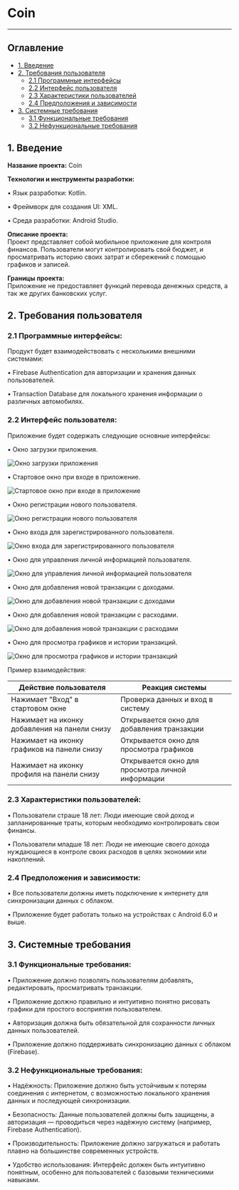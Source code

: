 # Coin
____

## **Оглавление**

- [1. Введение](#intro)
- [2. Требования пользователя](#user_requirements)
  - [2.1 Программные интерфейсы](#interfaces)
  - [2.2 Интерфейс пользователя](#ui)
  - [2.3 Характеристики пользователей](#user_characteristics)
  - [2.4 Предположения и зависимости](#assumptions)
- [3. Системные требования](#system_requirements)
  - [3.1 Функциональные требования](#functional_requirements)
  - [3.2 Нефункциональные требования](#non_functional_requirements)

<a name="intro"></a>
## **1. Введение**

**Название проекта:** Coin

**Технологии и инструменты разработки:**

•	Язык разработки: Kotlin.

•	Фреймворк для создания UI: XML.

•	Среда разработки: Android Studio.

**Описание проекта:**  
Проект представляет собой мобильное приложение для контроля финансов. Пользователи могут контролировать свой бюджет, и просматривать историю своих затрат и сбережений с помощью графиков и записей.

**Границы проекта:**  
Приложение не предоставляет функций перевода денежных средств, а так же других банковских услуг.

<a name="user_requirements"></a>
## **2. Требования пользователя**

<a name="interfaces"></a>
### **2.1 Программные интерфейсы:**

Продукт будет взаимодействовать с несколькими внешними системами:

• Firebase Authentication для авторизации и хранения данных пользователей.

• Transaction Database для локального хранения информации о различных автомобилях.

<a name="ui"></a>
### **2.2 Интерфейс пользователя:**

Приложение будет содержать следующие основные интерфейсы:

• Окно загрузки приложения.
  
  ![Окно загрузки приложения](https://github.com/IlyaLazowski/labs_ZhTSRPO/blob/main/docs/mocaps/load%20page.png)

• Стартовое окно при входе в приложение.
  
  ![Стартовое окно при входе в приложение](https://github.com/IlyaLazowski/labs_ZhTSRPO/blob/main/docs/mocaps/start%20page.png)

• Окно регистрации нового пользователя.
  
  ![Окно регистрации нового пользователя](https://github.com/IlyaLazowski/labs_ZhTSRPO/blob/main/docs/mocaps/registration%20page.png)

• Окно входа для зарегистрированного пользователя.
  
  ![Окно входа для зарегистрированного пользователя](https://github.com/IlyaLazowski/labs_ZhTSRPO/blob/main/docs/mocaps/sign%20page.png)

• Окно для управления личной информацией пользователя.
  
  ![Окно для управления личной информацией пользователя](https://github.com/IlyaLazowski/labs_ZhTSRPO/blob/main/docs/mocaps/profile%20page.png)

• Окно для добавления новой транзакции с доходами.
  
  ![Окно для добавления новой транзакции с доходами](https://github.com/IlyaLazowski/labs_ZhTSRPO/blob/main/docs/mocaps/transaction1%20page.png)

• Окно для добавления новой транзакции с расходами.
  
  ![Окно для добавления новой транзакции с расходами](https://github.com/IlyaLazowski/labs_ZhTSRPO/blob/main/docs/mocaps/transaction2%20page%208.png)

• Окно для просмотра графиков и истории транзакций.
  
  ![Окно для просмотра графиков и истории транзакций](https://github.com/IlyaLazowski/labs_ZhTSRPO/blob/main/docs/mocaps/graphics%20page.png)

  Пример взаимодействия:

| Действие пользователя                          | Реакция системы                                               |
|------------------------------------------------|---------------------------------------------------------------|
| Нажимает "Вход" в стартовом окне            | Проверка данных и вход в систему                              |
| Нажимает на иконку добавления на панели снизу                       | Открывается окно для добавления транзакции      |
| Нажимает на иконку графиков на панели снизу        |Открывается окно для просмотра графиков   |
| Нажимает на иконку профиля на панели снизу                  | Открывается окно для просмотра личной информации               |

<a name="user_characteristics"></a>
### **2.3 Характеристики пользователей:**

•	Пользователи страше 18 лет: Люди имеющие свой доход и запланированные траты, которым необходимо контролировать свои финансы.

•	Пользователи младше 18 лет: Люди не имеющие своего дохода нуждающиеся в контроле своих расходов в целях экономии или накоплений.

<a name="assumptions"></a>
### **2.4 Предположения и зависимости:**

•	Все пользователи должны иметь подключение к интернету для синхронизации данных с облаком.

•	Приложение будет работать только на устройствах с Android 6.0 и выше.

<a name="system_requirements"></a>
## **3. Системные требования**

<a name="functional_requirements"></a>
### **3.1 Функциональные требования:**

• Приложение должно позволять пользователям добавлять, редактировать, просматривать транзакции.

• Приложение должно правильно и интуитивно понятно рисовать графики для простого восприятия пользователем.

• Авторизация должна быть обязательной для сохранности личных данных пользователей.

• Приложение должно поддерживать синхронизацию данных с облаком (Firebase).

<a name="non_functional_requirements"></a>
### **3.2 Нефункциональные требования:**

•	Надёжность: Приложение должно быть устойчивым к потерям соединения с интернетом, с возможностью локального хранения данных и последующей синхронизации.

•	Безопасность: Данные пользователей должны быть защищены, а авторизация — проводиться через надёжную систему (например, Firebase Authentication).

•	Производительность: Приложение должно загружаться и работать плавно на большинстве современных устройств.

•	Удобство использования: Интерфейс должен быть интуитивно понятным, особенно для пользователей с базовыми техническими навыками.
